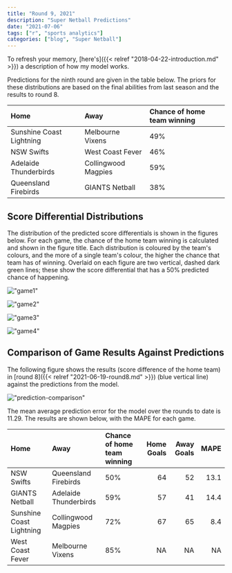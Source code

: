 ```yaml
---
title: "Round 9, 2021"
description: "Super Netball Predictions"
date: "2021-07-06"
tags: ["r", "sports analytics"]
categories: ["blog", "Super Netball"]
---
```


<!-- Time-stamp: <2021-07-08 10:39:56 (sprazza)> -->





To refresh your memory, [here's]({{< relref "2018-04-22-introduction.md" >}}) a description of how my model works.

Predictions for the ninth round are given in the table below. The priors for these distributions are based on the final abilities from last season and the results to round 8.


|Home                     |Away                |Chance of home team winning |
|:------------------------|:-------------------|:---------------------------|
|Sunshine Coast Lightning |Melbourne Vixens    |49%                         |
|NSW Swifts               |West Coast Fever    |46%                         |
|Adelaide Thunderbirds    |Collingwood Magpies |59%                         |
|Queensland Firebirds     |GIANTS Netball      |38%                         |

## Score Differential Distributions

The distribution of the predicted score differentials is shown in the figures below. For each game, the chance of the home team winning is calculated and shown in the figure title. Each distribution is coloured by the team's colours, and the more of a single team's colour, the higher the chance that team has of winning. Overlaid on each figure are two vertical, dashed dark green lines; these show the score differential that has a 50% predicted chance of happening.

!["game1"](/sn-assets/2021/round9/game-1.png)

!["game2"](/sn-assets/2021/round9/game-2.png)

!["game3"](/sn-assets/2021/round9/game-3.png)

!["game4"](/sn-assets/2021/round9/game-4.png)

## Comparison of Game Results Against Predictions

The following figure shows the results (score difference of the home team) in [round 8]({{< relref "2021-06-19-round8.md" >}}) (blue vertical line) against the predictions from the model.

!["prediction-comparison"](/sn-assets/2021/round9/plot-grid-comparison.png)

The mean average prediction error for the model over the rounds to date is 11.29. The results are shown below, with the MAPE for each game.


|Home                     |Away                  |Chance of home team winning | Home Goals| Away Goals| MAPE|
|:------------------------|:---------------------|:---------------------------|----------:|----------:|----:|
|NSW Swifts               |Queensland Firebirds  |50%                         |         64|         52| 13.1|
|GIANTS Netball           |Adelaide Thunderbirds |59%                         |         57|         41| 14.4|
|Sunshine Coast Lightning |Collingwood Magpies   |72%                         |         67|         65|  8.4|
|West Coast Fever         |Melbourne Vixens      |85%                         |         NA|         NA|   NA|
